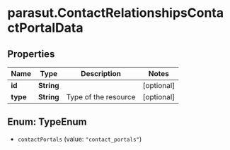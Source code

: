 # parasut.ContactRelationshipsContactPortalData

## Properties
Name | Type | Description | Notes
------------ | ------------- | ------------- | -------------
**id** | **String** |  | [optional] 
**type** | **String** | Type of the resource | [optional] 


<a name="TypeEnum"></a>
## Enum: TypeEnum


* `contactPortals` (value: `"contact_portals"`)




